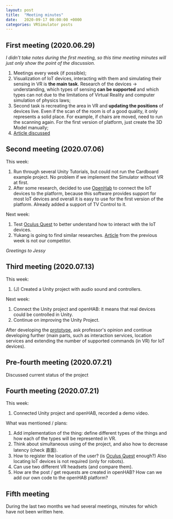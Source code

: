 ```yaml
---
layout: post
title:  "Meeting minutes"
date:   2020-09-17 00:00:00 +0000
categories: VRSimulator posts
---
```


## First meeting (2020.06.29)
_I didn’t take notes during the first meeting, so this time meeting minutes will just only show the point of the discussion._

1. Meetings every week (if possible);
2. Visualization of IoT devices, interacting with them and simulating their sensing in VR is **the main task**. Research of the devices -> understanding, which types of sensing **can be supported** and which types can not due to the limitations of Virtual Reality and computer simulation of physics laws;
3. Second task is recreating the area in VR and **updating the positions** of devices live. Even if the scan of the room is of a good quality, it only represents a solid place. For example, if chairs are moved, need to run the scanning again. For the first version of platform, just create the 3D Model manually;
4. [Article discussed](https://www.researchgate.net/publication/334998014_Real-Virtual_World_Device_Synchronization_in_a_Cloud-enabled_Social_Virtual_Reality_IoT_Network)

## Second meeting (2020.07.06)

This week:
1. Run through several Unity Tutorials, but could not run the Cardboard example project. No problem if we implement the Simulator without VR at first.
2. After some research, decided to use [OpenHab](https://www.openhab.org) to connect the IoT devices to the platform, because this software provides support for most IoT devices and overall it is easy to use for the first version of the platform. Already added a support of TV Control to it.

Next week: 
1. Test [Oculus Quest](https://www.oculus.com/quest/?locale=en_US) to better understand how to interact with the IoT devices.
2. Yukang is going to find similar researches. [Article](https://www.researchgate.net/publication/334998014_Real-Virtual_World_Device_Synchronization_in_a_Cloud-enabled_Social_Virtual_Reality_IoT_Network) from the previous week is not our competitor.

_Greetings to Jessy_

## Third meeting (2020.07.13)

This week:
1. (J) Created a Unity project with audio sound and controllers.

Next week:
1. Connect the Unity project and openHAB: it means that real devices could be controlled in Unity.
2. Continue on improving the Unity Project.

After developing the [prototype](/vrsimulator/posts/2020/07/12/VRSimulator-Architecture.html), ask professor's opinion and continue developing further (main parts, such as interaction services, location services and extending the number of supported commands (in VR) for IoT devices).

## Pre-fourth meeting (2020.07.21)

Discussed current status of the project

## Fourth meeting (2020.07.21)

This week:
1. Connected Unity project and openHAB, recorded a demo video.

What was mentioned / plans:
1. Add implementation of the thing: define different types of the things and how each of the types will be represented in VR.
2. Think about simultaneous using of the project, and also how to decrease latency (check 直面).
3. How to register the location of the user? (is [Oculus Quest](https://www.oculus.com/quest/?locale=en_US) enough?) Also locating IoT devices is not required (only for robots).
4. Can use two different VR headsets (and compare them).
5. How are the post / get requests are created in openHAB? How can we add our own code to the openHAB platform?

## Fifth meeting
During the last two months we had several meetings, minutes for which have not been written here.

